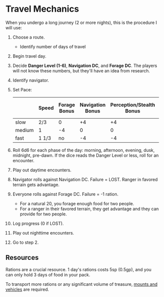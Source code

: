 # Travel Mechanics

When you undergo a long journey (2 or more nights), this is the procedure I will use:

1. Choose a route.
    * Identify number of days of travel
2. Begin travel day.
3. Decide **Danger Level (1-6)**, **Navigation DC**, and **Forage DC**. The players will not know these numbers, but they'll have an idea from research.
4. Identify navigator.
5. Set Pace:
    
    |   | Speed | Forage Bonus | Navigation Bonus | Perception/Stealth Bonus | Enemy Perception/Stealth Bonus | 
    |---|---|---|---|---|---|
    |slow|2/3|0|+4|+4|-4|
    |medium|1|-4|0|0|0|
    |fast|1 1/3|no|-4|-4|+4|
    
6. Roll 6d6 for each phase of the day: morning, afternoon, evening, dusk, midnight, pre-dawn. If the dice reads the Danger Level or less, roll for an encounter.
7. Play out daytime encounters.
8. Navigator rolls against Navigation DC. Failure = LOST. Ranger in favored terrain gets advantage.
9. Everyone rolls against Forage DC. Failure = -1 ration.
    * For a natural 20, you forage enough food for two people.
    * For a ranger in their favored terrain, they get advantage and they can provide for two people.
10. Log progress (0 if LOST).
11. Play out nighttime encounters.
12. Go to step 2.

## Resources

Rations are a crucial resource. 1 day's rations costs 5sp (0.5gp), and you can only hold 3 days of food in your pack.

To transport more rations or any significant volume of treasure, [mounts and vehicles](https://www.5esrd.com/equipment/mounts-and-vehicles/) are required.
